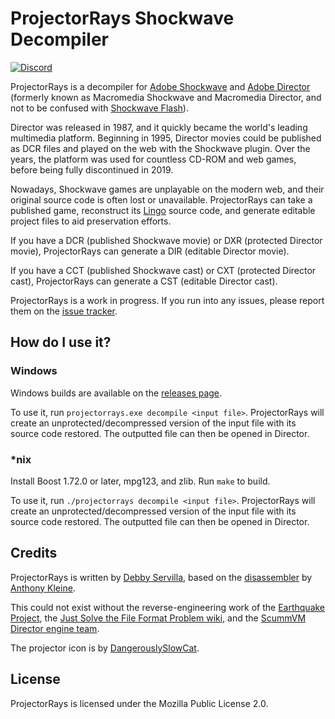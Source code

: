 # ProjectorRays Shockwave Decompiler

[![Discord](https://img.shields.io/discord/1018389040350896179?label=discord&logo=discord)](https://discord.gg/yCfAraZx5E)

ProjectorRays is a decompiler for [Adobe Shockwave](https://en.wikipedia.org/wiki/Adobe_Shockwave) and [Adobe Director](https://en.wikipedia.org/wiki/Adobe_Director) (formerly known as Macromedia Shockwave and Macromedia Director, and not to be confused with [Shockwave Flash](https://en.wikipedia.org/wiki/Adobe_Flash)).

Director was released in 1987, and it quickly became the world's leading multimedia platform. Beginning in 1995, Director movies could be published as DCR files and played on the web with the Shockwave plugin. Over the years, the platform was used for countless CD-ROM and web games, before being fully discontinued in 2019.

Nowadays, Shockwave games are unplayable on the modern web, and their original source code is often lost or unavailable. ProjectorRays can take a published game, reconstruct its [Lingo](https://en.wikipedia.org/wiki/Lingo_(programming_language)) source code, and generate editable project files to aid preservation efforts.

If you have a DCR (published Shockwave movie) or DXR (protected Director movie), ProjectorRays can generate a DIR (editable Director movie).

If you have a CCT (published Shockwave cast) or CXT (protected Director cast), ProjectorRays can generate a CST (editable Director cast).

ProjectorRays is a work in progress. If you run into any issues, please report them on the [issue tracker](https://github.com/ProjectorRays/ProjectorRays/issues).

## How do I use it?

### Windows

Windows builds are available on the [releases page](https://github.com/ProjectorRays/ProjectorRays/releases).

To use it, run `projectorrays.exe decompile <input file>`. ProjectorRays will create an unprotected/decompressed version of the input file with its source code restored. The outputted file can then be opened in Director.

### *nix

Install Boost 1.72.0 or later, mpg123, and zlib. Run `make` to build.

To use it, run `./projectorrays decompile <input file>`. ProjectorRays will create an unprotected/decompressed version of the input file with its source code restored. The outputted file can then be opened in Director.

## Credits

ProjectorRays is written by [Debby Servilla](https://github.com/djsrv), based on the [disassembler](https://github.com/Brian151/OpenShockwave/blob/50b3606809b3c8dad13ee41ae20bcbfa70eb3606/tools/lscrtoscript/js/projectorrays.js) by [Anthony Kleine](https://github.com/tomysshadow).

This could not exist without the reverse-engineering work of the [Earthquake Project](https://github.com/Earthquake-Project), the [Just Solve the File Format Problem wiki](http://fileformats.archiveteam.org/wiki/Lingo_bytecode), and the [ScummVM Director engine team](https://www.scummvm.org/credits/#:~:text=Director:).

The projector icon is by [DangerouslySlowCat](https://twitter.com/DangerSlowCat).

## License

ProjectorRays is licensed under the Mozilla Public License 2.0.
